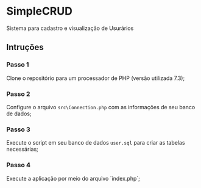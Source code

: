 # SimpleCRUD
Sistema para cadastro e visualização de Usurários

## Intruções

### Passo 1

Clone o repositório para um processador de PHP (versão utilizada 7.3);

### Passo 2

Configure o arquivo `src\Connection.php` com as informações de seu banco de dados;

### Passo 3 

Execute o script em seu banco de dados `user.sql` para criar as tabelas necessárias;

### Passo 4

Execute a aplicação por meio do arquivo ´index.php´;
